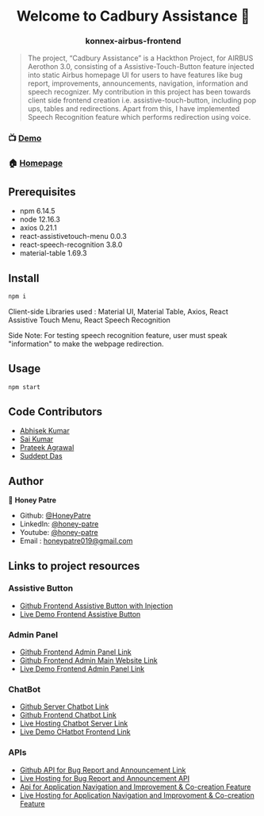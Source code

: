 <h1 align="center">Welcome to Cadbury Assistance 👋</h1>
<h3 align="center">konnex-airbus-frontend</h3>

> The project, “Cadbury Assistance” is a Hackthon Project, for AIRBUS Aerothon 3.0, consisting of a Assistive-Touch-Button feature injected into static Airbus homepage UI for users to have features like bug report, improvements, announcements, navigation, information and speech recognizer. My contribution in this project has been towards client side frontend creation i.e. assistive-touch-button, including pop ups, tables and redirections. Apart from this, I have implemented Speech Recognition feature which performs redirection using voice.

### 📺 [Demo](https://youtu.be/h-zw8wj28oo)
### 🏠 [Homepage](https://github.com/HoneyPatre/)

## Prerequisites

- npm 6.14.5
- node 12.16.3
- axios 0.21.1
- react-assistivetouch-menu 0.0.3
- react-speech-recognition 3.8.0
- material-table 1.69.3

## Install

```sh
npm i
```
Client-side Libraries used : Material UI, Material Table, Axios, React Assistive Touch Menu, React Speech Recognition

Side Note: For testing speech recognition feature, user must speak "information" to make the webpage redirection.

## Usage

```sh
npm start
```
## Code Contributors
* [Abhisek Kumar](https://www.linkedin.com/in/abhisek-kumar-38148b18a/)
* [Sai Kumar](https://www.linkedin.com/in/kundlapelli-sai-kumar-2691b6190/)
* [Prateek Agrawal](https://www.linkedin.com/in/prateekagrawal1999/)
* [Suddept Das](https://www.linkedin.com/in/sudeept-das-05990a164/)

## Author

👤 **Honey Patre**

* Github: [@HoneyPatre](https://github.com/HoneyPatre)
* LinkedIn: [@honey-patre](https://linkedin.com/in/honey-patre)
* Youtube: [@honey-patre](https://www.youtube.com/channel/UCVFMjbTF1qmD3YrABDjc40Q)
* Email    :  honeypatre019@gmail.com


## Links to project resources

### Assistive Button
* [Github Frontend Assistive Button with Injection](https://github.com/HoneyPatre/konnex-airbus-frontend/)
* [Live Demo Frontend Assistive Button](https://cocky-varahamihira-aed09f.netlify.app/)

### Admin Panel
* [Github Frontend Admin Panel Link](https://github.com/prateek48/KonnexFinalAdmin)
* [Github Frontend Admin Main Website Link](https://github.com/prateek48/KonnexMainSite)
* [Live Demo Frontend Admin Panel Link](https://practical-bardeen-23bf50.netlify.app/)

### ChatBot
* [Github Server Chatbot Link](https://github.com/saikumar1752/Chatbot1752)
* [Github Frontend Chatbot Link](https://github.com/saikumar1752/Chatbot_Frontend)
* [Live Hosting Chatbot Server Link](https://chatbot1752.herokuapp.com/)
* [Live Demo CHatbot Frontend Link](https://chatbot-frontend01.herokuapp.com/)

### APIs
* [Github API for Bug Report and Announcement Link](https://github.com/sudeept-das/Airbus-Hakathon)
* [Live Hosting for Bug Report and Announcement API](https://nodejs-bug-and-announcement.herokuapp.com)
* [Api for Application Navigation and Improvement & Co-creation Feature](https://github.com/abhiseksinha23/api-application-airbus)
* [Live Hosting for Application Navigation and Improvoment & Co-creation Feature](https://application-imp.herokuapp.com/)

